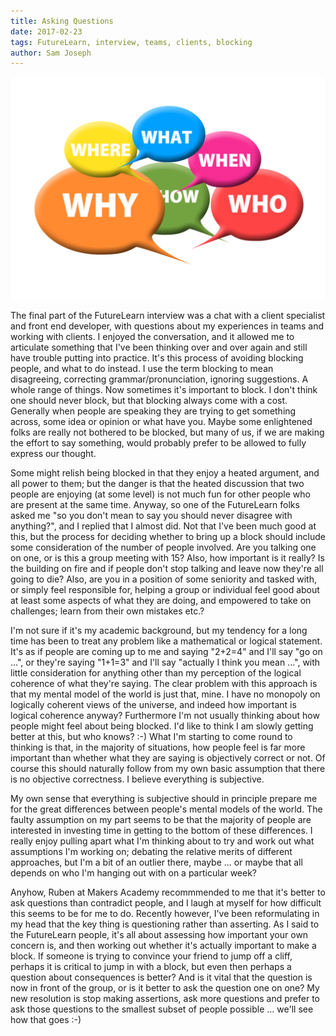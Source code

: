 ```yaml
---
title: Asking Questions
date: 2017-02-23
tags: FutureLearn, interview, teams, clients, blocking
author: Sam Joseph
---
```


![questions](/images/questions.png)


The final part of the FutureLearn interview was a chat with a client specialist and front end developer, with questions about my experiences in teams and working with clients.  I enjoyed the conversation, and it allowed me to articulate something that I've been thinking over and over again and still have trouble putting into practice.  It's this process of avoiding blocking people, and what to do instead.  I use the term blocking to mean disagreeing, correcting grammar/pronunciation, ignoring suggestions.  A whole range of things.  Now sometimes it's important to block.  I don't think one should never block, but that blocking always come with a cost.  Generally when people are speaking they are trying to get something across, some idea or opinion or what have you.  Maybe some enlightened folks are really not bothered to be blocked, but many of us, if we are making the effort to say something, would probably prefer to be allowed to fully express our thought.

Some might relish being blocked in that they enjoy a heated argument, and all power to them; but the danger is that the heated discussion that two people are enjoying (at some level) is not much fun for other people who are present at the same time.  Anyway, so one of the FutureLearn folks asked me "so you don't mean to say you should never disagree with anything?", and I replied that I almost did.  Not that I've been much good at this, but the process for deciding whether to bring up a block should include some consideration of the number of people involved.  Are you talking one on one, or is this a group meeting with 15?  Also, how important is it really?  Is the building on fire and if people don't stop talking and leave now they're all going to die?  Also, are you in a position of some seniority and tasked with, or simply feel responsible for, helping a group or individual feel good about at least some aspects of what they are doing, and empowered to take on challenges; learn from their own mistakes etc.?

I'm not sure if it's my academic background, but my tendency for a long time has been to treat any problem like a mathematical or logical statement.  It's as if people are coming up to me and saying "2+2=4" and I'll say "go on ...", or they're saying "1+1=3" and I'll say "actually I think you mean ...", with little consideration for anything other than my perception of the logical coherence of what they're saying.  The clear problem with this approach is that my mental model of the world is just that, mine.  I have no monopoly on logically coherent views of the universe, and indeed how important is logical coherence anyway?  Furthermore I'm not usually thinking about how people might feel about being blocked.  I'd like to think I am slowly getting better at this, but who knows? :-) What I'm starting to come round to thinking is that, in the majority of situations, how people feel is far more important than whether what they are saying is objectively correct or not.  Of course this should naturally follow from my own basic assumption that there is no objective correctness.  I believe everything is subjective.

My own sense that everything is subjective should in principle prepare me for the great differences between people's mental models of the world.  The faulty assumption on my part seems to be that the majority of people are interested in investing time in getting to the bottom of these differences.  I really enjoy pulling apart what I'm thinking about to try and work out what assumptions I'm working on; debating the relative merits of different approaches, but I'm a bit of an outlier there, maybe ... or maybe that all depends on who I'm hanging out with on a particular week?

Anyhow, Ruben at Makers Academy recommmended to me that it's better to ask questions than contradict people, and I laugh at myself for how difficult this seems to be for me to do.  Recently however, I've been reformulating in my head that the key thing is questioning rather than asserting.  As I said to the FutureLearn people, it's all about assessing how important your own concern is, and then working out whether it's actually important to make a block.  If someone is trying to convince your friend to jump off a cliff, perhaps it is critical to jump in with a block, but even then perhaps a question about consequences is better?  And is it vital that the question is now in front of the group, or is it better to ask the question one on one?  My new resolution is stop making assertions, ask more questions and prefer to ask those questions to the smallest subset of people possible ... we'll see how that goes :-)

